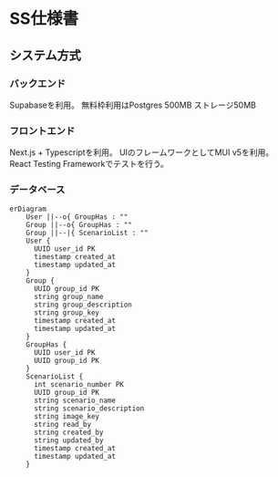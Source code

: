 # SS仕様書

## システム方式

### バックエンド

Supabaseを利用。
無料枠利用はPostgres 500MB
ストレージ50MB

### フロントエンド

Next.js + Typescriptを利用。
UIのフレームワークとしてMUI v5を利用。
React Testing Frameworkでテストを行う。

### データベース

```mermaid
erDiagram
    User ||--o{ GroupHas : ""
    Group ||--o{ GroupHas : ""
    Group ||--|{ ScenarioList : ""
    User {
      UUID user_id PK
      timestamp created_at
      timestamp updated_at
    }
    Group {
      UUID group_id PK
      string group_name
      string group_description
      string group_key
      timestamp created_at
      timestamp updated_at
    }
    GroupHas {
      UUID user_id PK
      UUID group_id PK
    }
    ScenarioList {
      int scenario_number PK
      UUID group_id PK
      string scenario_name
      string scenario_description
      string image_key
      string read_by
      string created_by
      string updated_by
      timestamp created_at
      timestamp updated_at
    }
```
